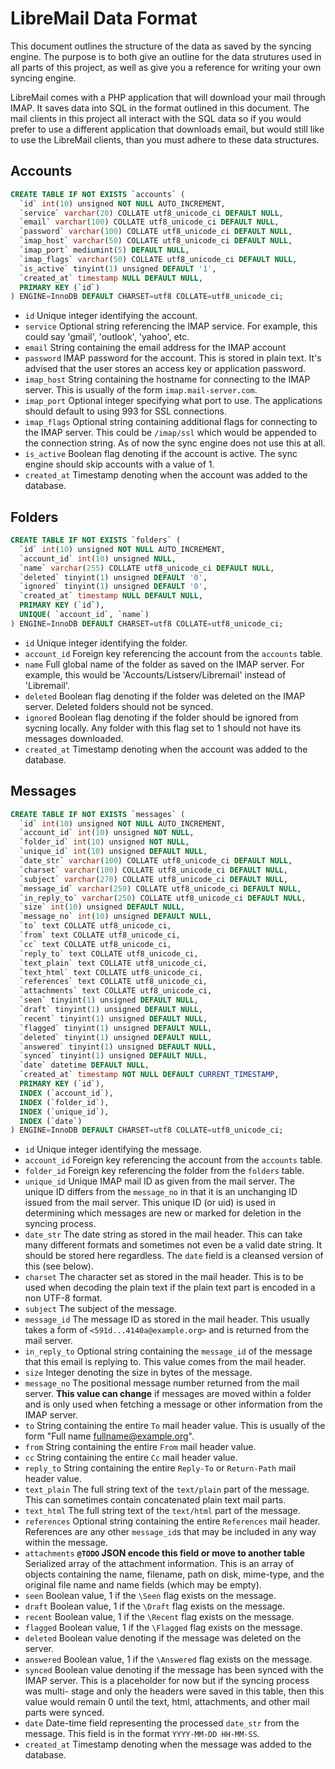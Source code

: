 # LibreMail Data Format

This document outlines the structure of the data as saved by the syncing engine.
The purpose is to both give an outline for the data strutures used in all parts
of this project, as well as give you a reference for writing your own syncing
engine.

LibreMail comes with a PHP application that will download your mail through
IMAP. It saves data into SQL in the format outlined in this document. The mail
clients in this project all interact with the SQL data so if you would prefer
to use a different application that downloads email, but would still like to
use the LibreMail clients, than you must adhere to these data structures.

## Accounts

```SQL
CREATE TABLE IF NOT EXISTS `accounts` (
  `id` int(10) unsigned NOT NULL AUTO_INCREMENT,
  `service` varchar(20) COLLATE utf8_unicode_ci DEFAULT NULL,
  `email` varchar(100) COLLATE utf8_unicode_ci DEFAULT NULL,
  `password` varchar(100) COLLATE utf8_unicode_ci DEFAULT NULL,
  `imap_host` varchar(50) COLLATE utf8_unicode_ci DEFAULT NULL,
  `imap_port` mediumint(5) DEFAULT NULL,
  `imap_flags` varchar(50) COLLATE utf8_unicode_ci DEFAULT NULL,
  `is_active` tinyint(1) unsigned DEFAULT '1',
  `created_at` timestamp NULL DEFAULT NULL,
  PRIMARY KEY (`id`)
) ENGINE=InnoDB DEFAULT CHARSET=utf8 COLLATE=utf8_unicode_ci;
```

- `id` Unique integer identifying the account.
- `service` Optional string referencing the IMAP service. For example, this
   could say 'gmail', 'outlook', 'yahoo', etc.
- `email` String containing the email address for the IMAP account
- `password` IMAP password for the account. This is stored in plain text. It's
   advised that the user stores an access key or application password.
- `imap_host` String containing the hostname for connecting to the IMAP server.
   This is usually of the form `imap.mail-server.com`.
- `imap_port` Optional integer specifying what port to use. The applications
   should default to using 993 for SSL connections.
- `imap_flags` Optional string containing additional flags for connecting to
   the IMAP server. This could be `/imap/ssl` which would be appended to the
   connection string. As of now the sync engine does not use this at all.
- `is_active` Boolean flag denoting if the account is active. The sync engine
   should skip accounts with a value of 1.
- `created_at` Timestamp denoting when the account was added to the database.

## Folders

```SQL
CREATE TABLE IF NOT EXISTS `folders` (
  `id` int(10) unsigned NOT NULL AUTO_INCREMENT,
  `account_id` int(10) unsigned NULL,
  `name` varchar(255) COLLATE utf8_unicode_ci DEFAULT NULL,
  `deleted` tinyint(1) unsigned DEFAULT '0',
  `ignored` tinyint(1) unsigned DEFAULT '0',
  `created_at` timestamp NULL DEFAULT NULL,
  PRIMARY KEY (`id`),
  UNIQUE( `account_id`, `name`)
) ENGINE=InnoDB DEFAULT CHARSET=utf8 COLLATE=utf8_unicode_ci;
```

- `id` Unique integer identifying the folder.
- `account_id` Foreign key referencing the account from the `accounts` table.
- `name` Full global name of the folder as saved on the IMAP server. For
   example, this would be 'Accounts/Listserv/Libremail' instead of 'Libremail'.
- `deleted` Boolean flag denoting if the folder was deleted on the IMAP server.
   Deleted folders should not be synced.
- `ignored` Boolean flag denoting if the folder should be ignored from sycning
   locally. Any folder with this flag set to 1 should not have its messages
   downloaded.
- `created_at` Timestamp denoting when the account was added to the database.

## Messages

```SQL
CREATE TABLE IF NOT EXISTS `messages` (
  `id` int(10) unsigned NOT NULL AUTO_INCREMENT,
  `account_id` int(10) unsigned NOT NULL,
  `folder_id` int(10) unsigned NOT NULL,
  `unique_id` int(10) unsigned DEFAULT NULL,
  `date_str` varchar(100) COLLATE utf8_unicode_ci DEFAULT NULL,
  `charset` varchar(100) COLLATE utf8_unicode_ci DEFAULT NULL,
  `subject` varchar(270) COLLATE utf8_unicode_ci DEFAULT NULL,
  `message_id` varchar(250) COLLATE utf8_unicode_ci DEFAULT NULL,
  `in_reply_to` varchar(250) COLLATE utf8_unicode_ci DEFAULT NULL,
  `size` int(10) unsigned DEFAULT NULL,
  `message_no` int(10) unsigned DEFAULT NULL,
  `to` text COLLATE utf8_unicode_ci,
  `from` text COLLATE utf8_unicode_ci,
  `cc` text COLLATE utf8_unicode_ci,
  `reply_to` text COLLATE utf8_unicode_ci,
  `text_plain` text COLLATE utf8_unicode_ci,
  `text_html` text COLLATE utf8_unicode_ci,
  `references` text COLLATE utf8_unicode_ci,
  `attachments` text COLLATE utf8_unicode_ci,
  `seen` tinyint(1) unsigned DEFAULT NULL,
  `draft` tinyint(1) unsigned DEFAULT NULL,
  `recent` tinyint(1) unsigned DEFAULT NULL,
  `flagged` tinyint(1) unsigned DEFAULT NULL,
  `deleted` tinyint(1) unsigned DEFAULT NULL,
  `answered` tinyint(1) unsigned DEFAULT NULL,
  `synced` tinyint(1) unsigned DEFAULT NULL,
  `date` datetime DEFAULT NULL,
  `created_at` timestamp NOT NULL DEFAULT CURRENT_TIMESTAMP,
  PRIMARY KEY (`id`),
  INDEX (`account_id`),
  INDEX (`folder_id`),
  INDEX (`unique_id`),
  INDEX (`date`)
) ENGINE=InnoDB DEFAULT CHARSET=utf8 COLLATE=utf8_unicode_ci;

```

- `id` Unique integer identifying the message.
- `account_id` Foreign key referencing the account from the `accounts` table.
- `folder_id` Foreign key referencing the folder from the `folders` table.
- `unique_id` Unique IMAP mail ID as given from the mail server. The unique ID
   differs from the `message_no` in that it is an unchanging ID issued from the
   mail server. This unique ID (or uid) is used in determining which messages
   are new or marked for deletion in the syncing process.
- `date_str` The date string as stored in the mail header. This can take
   many different formats and sometimes not even be a valid date string. It
   should be stored here regardless. The `date` field is a cleansed version of
   this (see below).
- `charset` The character set as stored in the mail header. This is to be
   used when decoding the plain text if the plain text part is encoded in a
   non UTF-8 format.
- `subject` The subject of the message.
- `message_id` The message ID as stored in the mail header. This usually
   takes a form of `<591d...4140a@example.org>` and is returned from the
   mail server.
- `in_reply_to` Optional string containing the `message_id` of the message that
   this email is replying to. This value comes from the mail header.
- `size` Integer denoting the size in bytes of the message.
- `message_no` The positional message number returned from the mail server.
   **This value can change** if messages are moved within a folder and is only
   used when fetching a message or other information from the IMAP server.
- `to` String containing the entire `To` mail header value. This is usually of
   the form "Full name <fullname@example.org>".
- `from` String containing the entire `From` mail header value.
- `cc` String containing the entire `Cc` mail header value.
- `reply_to` String containing the entire `Reply-To` or `Return-Path` mail
   header value.
- `text_plain` The full string text of the `text/plain` part of the message.
   This can sometimes contain concatenated plain text mail parts.
- `text_html` The full string text of the `text/html` part of the message.
- `references` Optional string containing the entire `References` mail header.
   References are any other `message_id`s that may be included in any way
   within the message.
- `attachments` **`@TODO` JSON encode this field or move to another table**
   Serialized array of the attachment information. This is an array of objects
   containing the name, filename, path on disk, mime-type, and the original
   file name and name fields (which may be empty).
- `seen` Boolean value, 1 if the `\Seen` flag exists on the message.
- `draft` Boolean value, 1 if the `\Draft` flag exists on the message.
- `recent` Boolean value, 1 if the `\Recent` flag exists on the message.
- `flagged` Boolean value, 1 if the `\Flagged` flag exists on the message.
- `deleted` Boolean value denoting if the message was deleted on the server.
- `answered` Boolean value, 1 if the `\Answered` flag exists on the message.
- `synced` Boolean value denoting if the message has been synced with the IMAP
   server. This is a placeholder for now but if the syncing process was multi-
   stage and only the headers were saved in this table, then this value would
   remain 0 until the text, html, attachments, and other mail parts were synced.
- `date` Date-time field representing the processed `date_str` from the message.
   This field is in the format `YYYY-MM-DD HH-MM-SS`.
- `created_at` Timestamp denoting when the message was added to the database.
